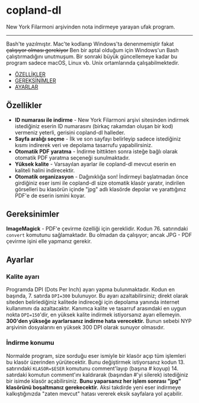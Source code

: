 # copland-dl
New York Filarmoni arşivinden nota indirmeye yarayan ufak program.
***
Bash'te yazılmıştır. Mac'te kodlanıp Windows'ta denenmemiştir fakat ~~çalışıyor olması gerekiyor~~ Ben bir aptal olduğum için Windows'un Bash çalıştırmadığını unutmuşum. Bir sonraki büyük güncellemeye kadar bu program sadece macOS, Linux vb. Unix ortamlarında çalışabilmektedir. 

* [ÖZELLİKLER](https://github.com/squarus/copland-dl#özellikler)
* [GEREKSİNİMLER](https://github.com/squarus/copland-dl#gereksinimler)
* [AYARLAR](https://github.com/squarus/copland-dl#ayarlar)

## Özellikler
* **ID numarası ile indirme** - New York Filarmoni arşivi sitesinden indirmek istediğiniz eserin ID numarasını (birkaç rakamdan oluşan bir kod) vermeniz yeterli, gerisini copland-dl halleder.
* **Sayfa aralığı seçme** - İlk ve son sayfayı belirleyip sadece istediğiniz kısmı indirerek veri ve depolama tasarrufu yapabilirsiniz.
* **Otomatik PDF yaratma** - İndirme bittikten sonra isteğe bağlı olarak otomatik PDF yaratma seçeneği sunulmaktadır.
* **Yüksek kalite** - Varsayılan ayarlar ile copland-dl mevcut eserin en kaliteli halini indirecektir.
* **Otomatik organizasyon** - Dağınıklığa son! İndirmeyi başlatmadan önce girdiğiniz eser ismi ile copland-dl size otomatik klasör yaratır, indirilen görselleri bu klasörün içinde "jpg" adlı klasörde depolar ve yarattığınız PDF'e de eserin ismini koyar.

## Gereksinimler
**ImageMagick** - PDF'e çevirme özelliği için gereklidir. Kodun 76. satırındaki `convert` komutunu sağlamaktadır. Bu olmadan da çalışıyor; ancak JPG - PDF çevirme işini elle yapmanız gerekir.

## Ayarlar
### Kalite ayarı
Programda DPI (Dots Per Inch) ayarı yapma bulunmaktadır. Kodun en başında, 7. satırda `DPI=300` bulunuyor. Bu ayarı azaltabilirsiniz; direkt olarak siteden belirlediğiniz kalitede indireceği için depolama yanında internet kullanımını da azaltacaktır. Kanımca kalite ve tasarruf arasındaki en uygun nokta `DPI=150`'dir, en yüksek kalite indirmek istiyorsanız ayarı ellemeyin. **300'den yükseğe ayarlarsanız indirme hata verecektir.** Bunun sebebi NYP arşivinin dosyalarını en yüksek 300 DPI olarak sunuyor olmasıdır.

### İndirme konumu
Normalde program, size sorduğu eser ismiyle bir klasör açıp tüm işlemleri bu klasör üzerinden yürütecektir. Bunu değiştirmek istiyorsanız kodun 13. satırındaki `KLASOR=$ESER` komutunu comment'layıp (başına # koyup) 14. satırdaki komutun comment'ını kaldırarak (başından #'yi silerek) istediğiniz bir isimde klasör açabilirsiniz. **Bunu yaparsanız her işlem sonrası "jpg" klasörünü boşaltmanız gerekecektir.** Aksi takdirde yeni eser indirmeye kalkıştığınızda "zaten mevcut" hatası vererek eksik sayfalara yol açabilir.
